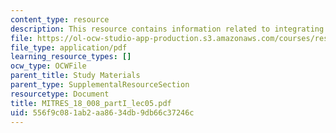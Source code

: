 ```yaml
---
content_type: resource
description: This resource contains information related to integrating complex numbers.
file: https://ol-ocw-studio-app-production.s3.amazonaws.com/courses/res-18-008-calculus-revisited-complex-variables-differential-equations-and-linear-algebra-fall-2011/556f9c081ab2aa8634db9db66c37246c_MITRES_18_008_partI_lec05.pdf
file_type: application/pdf
learning_resource_types: []
ocw_type: OCWFile
parent_title: Study Materials
parent_type: SupplementalResourceSection
resourcetype: Document
title: MITRES_18_008_partI_lec05.pdf
uid: 556f9c08-1ab2-aa86-34db-9db66c37246c
---
```

